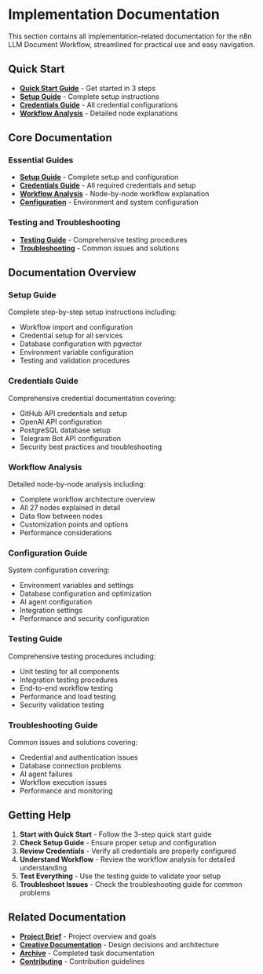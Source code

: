 # Implementation Documentation

This section contains all implementation-related documentation for the n8n LLM Document Workflow, streamlined for practical use and easy navigation.

## Quick Start

- **[Quick Start Guide](../QUICK_START.md)** - Get started in 3 steps
- **[Setup Guide](setup-guide.md)** - Complete setup instructions
- **[Credentials Guide](credentials-guide.md)** - All credential configurations
- **[Workflow Analysis](workflow-analysis.md)** - Detailed node explanations

## Core Documentation

### Essential Guides
- **[Setup Guide](setup-guide.md)** - Complete setup and configuration
- **[Credentials Guide](credentials-guide.md)** - All required credentials and setup
- **[Workflow Analysis](workflow-analysis.md)** - Node-by-node workflow explanation
- **[Configuration](configuration.md)** - Environment and system configuration

### Testing and Troubleshooting
- **[Testing Guide](testing.md)** - Comprehensive testing procedures
- **[Troubleshooting](troubleshooting.md)** - Common issues and solutions

## Documentation Overview

### Setup Guide
Complete step-by-step setup instructions including:
- Workflow import and configuration
- Credential setup for all services
- Database configuration with pgvector
- Environment variable configuration
- Testing and validation procedures

### Credentials Guide
Comprehensive credential documentation covering:
- GitHub API credentials and setup
- OpenAI API configuration
- PostgreSQL database setup
- Telegram Bot API configuration
- Security best practices and troubleshooting

### Workflow Analysis
Detailed node-by-node analysis including:
- Complete workflow architecture overview
- All 27 nodes explained in detail
- Data flow between nodes
- Customization points and options
- Performance considerations

### Configuration Guide
System configuration covering:
- Environment variables and settings
- Database configuration and optimization
- AI agent configuration
- Integration settings
- Performance and security configuration

### Testing Guide
Comprehensive testing procedures including:
- Unit testing for all components
- Integration testing procedures
- End-to-end workflow testing
- Performance and load testing
- Security validation testing

### Troubleshooting Guide
Common issues and solutions covering:
- Credential and authentication issues
- Database connection problems
- AI agent failures
- Workflow execution issues
- Performance and monitoring

## Getting Help

1. **Start with Quick Start** - Follow the 3-step quick start guide
2. **Check Setup Guide** - Ensure proper setup and configuration
3. **Review Credentials** - Verify all credentials are properly configured
4. **Understand Workflow** - Review the workflow analysis for detailed understanding
5. **Test Everything** - Use the testing guide to validate your setup
6. **Troubleshoot Issues** - Check the troubleshooting guide for common problems

## Related Documentation

- **[Project Brief](../projectbrief.md)** - Project overview and goals
- **[Creative Documentation](../creative/)** - Design decisions and architecture
- **[Archive](../archive/)** - Completed task documentation
- **[Contributing](../contributing/)** - Contribution guidelines
